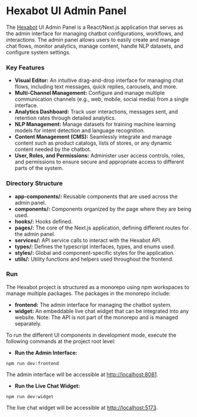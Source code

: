 # Hexabot UI Admin Panel

The [Hexabot](https://hexabot.ai/) UI Admin Panel is a React/Next.js application that serves as the admin interface for managing chatbot configurations, workflows, and interactions. The admin panel allows users to easily create and manage chat flows, monitor analytics, manage content, handle NLP datasets, and configure system settings.

### Key Features

* **Visual Editor:** An intuitive drag-and-drop interface for managing chat flows, including text messages, quick replies, carousels, and more.
* **Multi-Channel Management:** Configure and manage multiple communication channels (e.g., web, mobile, social media) from a single interface.
* **Analytics Dashboard:** Track user interactions, messages sent, and retention rates through detailed analytics.
* **NLP Management:** Manage datasets for training machine learning models for intent detection and language recognition.
* **Content Management (CMS):** Seamlessly integrate and manage content such as product catalogs, lists of stores, or any dynamic content needed by the chatbot.
* **User, Roles, and Permissions:** Administer user access controls, roles, and permissions to ensure secure and appropriate access to different parts of the system.

### Directory Structure

* **app-components/:** Reusable components that are used across the admin panel.
* **components/:** Components organized by the page where they are being used.
* **hooks/:** Hooks defined.
* **pages/:** The core of the Next.js application, defining different routes for the admin panel.
* **services/:** API service calls to interact with the Hexabot API.
* **types/:** Defines the typescript interfaces, types, and enums used.
* **styles/:** Global and component-specific styles for the application.
* **utils/:** Utility functions and helpers used throughout the frontend.

### Run

The Hexabot project is structured as a monorepo using npm workspaces to manage multiple packages. The packages in the monorepo include:

* **frontend:** The admin interface for managing the chatbot system.
* **widget:** An embeddable live chat widget that can be integrated into any website. Note: The API is not part of the monorepo and is managed separately.

To run the different UI components in development mode, execute the following commands at the project root level:

* **Run the Admin Interface:**

```
npm run dev:frontend
```

The admin interface will be accessible at [http://localhost:8081](http://localhost:8081).

* **Run the Live Chat Widget:**

```
npm run dev:widget
```

The live chat widget will be accessible at [http://localhost:5173](http://localhost:5173).
